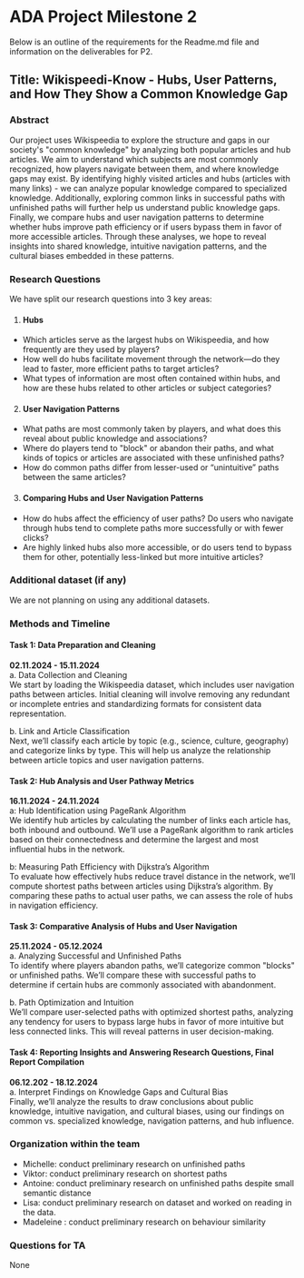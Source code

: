 # ADA Project Milestone 2
Below is an outline of the requirements for the Readme.md file and information on the deliverables for P2.

## Title: Wikispeedi-Know - Hubs, User Patterns, and How They Show a Common Knowledge Gap

### Abstract 
Our project uses Wikispeedia to explore the structure and gaps in our society's "common knowledge" by analyzing both popular articles and hub articles. We aim to understand which subjects are most commonly recognized, how players navigate between them, and where knowledge gaps may exist. By identifying highly visited articles and hubs (articles with many links) - we can analyze popular knowledge compared to specialized knowledge. Additionally, exploring common links in successful paths with unfinished paths will further help us understand public knowledge gaps. Finally, we compare hubs and user navigation patterns to determine whether hubs improve path efficiency or if users bypass them in favor of more accessible articles. Through these analyses, we hope to reveal insights into shared knowledge, intuitive navigation patterns, and the cultural biases embedded in these patterns.

### Research Questions <br>
We have split our research questions into 3 key areas: <br>
1. #### Hubs <br>
* Which articles serve as the largest hubs on Wikispeedia, and how frequently are they used by players? <br>
* How well do hubs facilitate movement through the network—do they lead to faster, more efficient paths to target articles? <br> 
* What types of information are most often contained within hubs, and how are these hubs related to other articles or subject categories? <br> 

2. #### User Navigation Patterns <br>
* What paths are most commonly taken by players, and what does this reveal about public knowledge and associations? <br>
* Where do players tend to "block" or abandon their paths, and what kinds of topics or articles are associated with these unfinished paths? <br>
* How do common paths differ from lesser-used or “unintuitive” paths between the same articles? <br>

3. #### Comparing Hubs and User Navigation Patterns
* How do hubs affect the efficiency of user paths? Do users who navigate through hubs tend to complete paths more successfully or with fewer clicks? <br>
* Are highly linked hubs also more accessible, or do users tend to bypass them for other, potentially less-linked but more intuitive articles? <br> 
### Additional dataset (if any)
We are not planning on using any additional datasets. 

### Methods and Timeline
#### Task 1: Data Preparation and Cleaning 
**02.11.2024 - 15.11.2024** <br>
  a. Data Collection and Cleaning <br>
  We start by loading the Wikispeedia dataset, which includes user navigation paths between articles. Initial cleaning will involve removing any redundant or incomplete      entries and standardizing formats for consistent data representation.

  b. Link and Article Classification <br>
  Next, we’ll classify each article by topic (e.g., science, culture, geography) and categorize links by type. This will help us analyze the relationship between article     topics and user navigation patterns.

#### Task 2: Hub Analysis and User Pathway Metrics
**16.11.2024 - 24.11.2024** <br>
  a: Hub Identification using PageRank Algorithm <br>
  We identify hub articles by calculating the number of links each article has, both inbound and outbound. We’ll use a PageRank algorithm to rank articles based on their     connectedness and determine the largest and most influential hubs in the network.

  b: Measuring Path Efficiency with Dijkstra’s Algorithm <br>
  To evaluate how effectively hubs reduce travel distance in the network, we’ll compute shortest paths between articles using Dijkstra’s algorithm. By comparing these        paths to actual user paths, we can assess the role of hubs in navigation efficiency.

#### Task 3: Comparative Analysis of Hubs and User Navigation
**25.11.2024 - 05.12.2024** <br>
  a. Analyzing Successful and Unfinished Paths <br>
  To identify where players abandon paths, we’ll categorize common "blocks" or unfinished paths. We’ll compare these with successful paths to determine if certain hubs are   commonly associated with abandonment.

  b. Path Optimization and Intuition <br>
  We’ll compare user-selected paths with optimized shortest paths, analyzing any tendency for users to bypass large hubs in favor of more intuitive but less connected        links. This will reveal patterns in user decision-making.

#### Task 4: Reporting Insights and Answering Research Questions, Final Report Compilation
**06.12.202 - 18.12.2024** <br>
  a. Interpret Findings on Knowledge Gaps and Cultural Bias <br>
  Finally, we’ll analyze the results to draw conclusions about public knowledge, intuitive navigation, and cultural biases, using our findings on common vs. specialized      knowledge, navigation patterns, and hub influence.

### Organization within the team 
* Michelle: conduct preliminary research on unfinished paths 
* Viktor: conduct preliminary research on shortest paths
* Antoine: conduct preliminary research on unfinished paths despite small semantic distance
* Lisa: conduct preliminary research on dataset and worked on reading in the data.
* Madeleine : conduct preliminary research on behaviour similarity 

### Questions for TA

None
